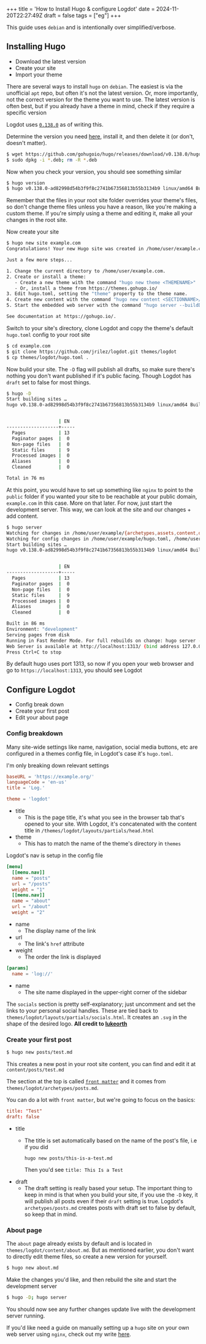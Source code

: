+++
title = 'How to Install Hugo & configure Logdot'
date = 2024-11-20T22:27:49Z
draft = false
tags = ["eg"]
+++

This guide uses `debian` and is intentionally over simplified/verbose.

## Installing Hugo

- Download the latest version
- Create your site
- Import your theme

There are several ways to install `hugo` on `debian`. The easiest is via the unofficial `apt` repo, but often it's not the latest version. Or, more importantly, not the correct version for the theme you want to use. The latest version is often best, but if you already have a theme in mind, check if they require a specific version

Logdot uses [`0.138.0`](https://github.com/gohugoio/hugo/releases/tag/v0.138.0) as of writing this. 

Determine the version you need [here](https://github.com/gohugoio/hugo/releases), install it, and then delete it (or don't, doesn't matter).

``` sh
$ wget https://github.com/gohugoio/hugo/releases/download/v0.138.0/hugo_0.138.0_linux-amd64.deb
$ sudo dpkg -i *.deb; rm -R *.deb
```

Now when you check your version, you should see something similar

``` sh
$ hugo version
$ hugo v0.138.0-ad82998d54b3f9f8c2741b67356813b55b3134b9 linux/amd64 BuildDate=2024-11-06T11:22:34Z VendorInfo=gohugoio
```

Remember that the files in your root site folder overrides your theme's files, so don't change theme files unless you have a reason, like you're making a custom theme. If you're simply using a theme and editing it, make all your changes in the root site.

Now create your site

``` sh
$ hugo new site example.com
Congratulations! Your new Hugo site was created in /home/user/example.com.

Just a few more steps...

1. Change the current directory to /home/user/example.com.
2. Create or install a theme:
   - Create a new theme with the command "hugo new theme <THEMENAME>"
   - Or, install a theme from https://themes.gohugo.io/
3. Edit hugo.toml, setting the "theme" property to the theme name.
4. Create new content with the command "hugo new content <SECTIONNAME>/<FILENAME>.<FORMAT>".
5. Start the embedded web server with the command "hugo server --buildDrafts".

See documentation at https://gohugo.io/.
```

Switch to your site's directory, clone Logdot and copy the theme's default `hugo.toml` config to your root site

``` sh
$ cd example.com
$ git clone https://github.com/jrilez/logdot.git themes/logdot
$ cp themes/logdot/hugo.toml .
```

Now build your site. The `-D` flag will publish all drafts, so make sure there's nothing you don't want published if it's public facing. Though Logdot has `draft` set to false for most things.

``` sh
$ hugo -D
Start building sites …
hugo v0.138.0-ad82998d54b3f9f8c2741b67356813b55b3134b9 linux/amd64 BuildDate=2024-11-06T11:22:34Z VendorInfo=gohugoio


                   | EN
-------------------+-----
  Pages            | 13
  Paginator pages  |  0
  Non-page files   |  0
  Static files     |  9
  Processed images |  0
  Aliases          |  0
  Cleaned          |  0

Total in 76 ms
```

At this point, you would have to set up something like `nginx` to point to the `public` folder if you wanted your site to be reachable at your public domain, `example.com` in this case. More on that later. For now, just start the development server. This way, we can look at the site and our changes + add content.

``` sh
$ hugo server
Watching for changes in /home/user/example/{archetypes,assets,content,data,i18n,layouts,static,themes}
Watching for config changes in /home/user/example/hugo.toml, /home/user/example/themes/logdot/hugo.toml
Start building sites …
hugo v0.138.0-ad82998d54b3f9f8c2741b67356813b55b3134b9 linux/amd64 BuildDate=2024-11-06T11:22:34Z VendorInfo=gohugoio


                   | EN
-------------------+-----
  Pages            | 13
  Paginator pages  |  0
  Non-page files   |  0
  Static files     |  9
  Processed images |  0
  Aliases          |  0
  Cleaned          |  0

Built in 86 ms
Environment: "development"
Serving pages from disk
Running in Fast Render Mode. For full rebuilds on change: hugo server --disableFastRender
Web Server is available at http://localhost:1313/ (bind address 127.0.0.1)
Press Ctrl+C to stop
```

By default hugo uses port 1313, so now if you open your web browser and go to `https://localhost:1313`, you should see Logdot

## Configure Logdot

- Config break down
- Create your first post
- Edit your about page

### Config breakdown

Many site-wide settings like name, navigation, social media buttons, etc are configured in a themes config file, in Logdot's case it's `hugo.toml`.

I'm only breaking down relevant settings

``` toml
baseURL = 'https://example.org/'
languageCode = 'en-us'
title = 'Log.'

theme = 'logdot'
```

- title
    - This is the page title, it's what you see in the browser tab that's opened to your site. With Logdot, it's concatenated with the content title in `/themes/logdot/layouts/partials/head.html`
- theme
    - This has to match the name of the theme's directory in `themes`

Logdot's nav is setup in the config file

``` toml
[menu]
  [[menu.nav]]
  name = "posts"
  url = "/posts"
  weight = "1"
  [[menu.nav]]
  name = "about"
  url = "/about"
  weight = "2"
```
- name
    - The display name of the link
- url
    - The link's `href` attribute
- weight
    - The order the link is displayed

``` toml
[params]
  name = 'log://'
```

- name
    - The site name displayed in the upper-right corner of the sidebar


The `socials` section is pretty self-explanatory; just uncomment and set the links to your personal social handles. These are tied back to `themes/logdot/layouts/partials/socials.html`. It creates an `.svg` in the shape of the desired logo. **All credit to [lukeorth](https://github.com/lukeorth/poison)**

### Create your first post

``` bash
$ hugo new posts/test.md
```

This creates a new post in your root site content, you can find and edit it at `content/posts/test.md`

The section at the top is called [`front matter`](https://gohugo.io/content-management/front-matter/) and it comes from `themes/logdot/archetypes/posts.md`. 

You can do a lot with `front matter`, but we're going to focus on the basics:
``` toml
title: "Test"
draft: false
```

- title
    - The title is set automatically based on the name of the post's file, i.e if you did

        ```
        hugo new posts/this-is-a-test.md
        ```
    
        Then you'd see `title: This Is a Test`
- draft
    - The draft setting is really based your setup. The important thing to keep in mind is that when you build your site, if you use the `-D` key, it will publish all posts even if their `draft` setting is true. Logdot's `archetypes/posts.md` creates posts with draft set to false by default, so keep that in mind.

### About page

The `about` page already exists by default and is located in `themes/logdot/content/about.md`. But as mentioned earlier, you don't want to directly edit theme files, so create a new version for yourself.

``` sh
$ hugo new about.md
```

Make the changes you'd like, and then rebuild the site and start the development server

``` sh
$ hugo -D; hugo server
```

You should now see any further changes update live with the development server running.

If you'd like need a guide on manually setting up a `hugo` site on your own web server using `nginx`, check out my write [here]().